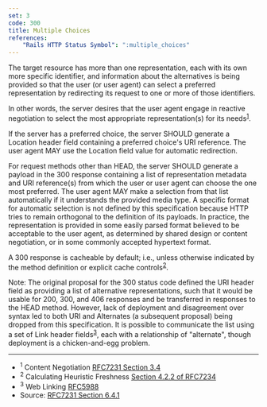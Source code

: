 ```yaml
---
set: 3
code: 300
title: Multiple Choices
references:
    "Rails HTTP Status Symbol": ":multiple_choices"
---
```


The target resource has more than one representation, each with its own more
specific identifier, and information about the alternatives is being provided
so that the user (or user agent) can select a preferred representation by
redirecting its request to one or more of those identifiers.

In other words, the server desires that the user agent engage in reactive
negotiation to select the most appropriate representation(s) for its
needs<sup>[1](#ref-1)</sup>.

If the server has a preferred choice, the server SHOULD generate a Location
header field containing a preferred choice's URI reference. The user agent MAY
use the Location field value for automatic redirection.

For request methods other than HEAD, the server SHOULD generate a payload in the
300 response containing a list of representation metadata and URI reference(s)
from which the user or user agent can choose the one most preferred. The user
agent MAY make a selection from that list automatically if it understands the
provided media type. A specific format for automatic selection is not defined by
this specification because HTTP tries to remain orthogonal to the definition of
its payloads. In practice, the representation is provided in some easily parsed
format believed to be acceptable to the user agent, as determined by shared
design or content negotiation, or in some commonly accepted hypertext format.

A 300 response is cacheable by default; i.e., unless otherwise indicated by the
method definition or explicit cache controls<sup>[2](#ref-2)</sup>.

Note: The original proposal for the 300 status code defined the URI header field
as providing a list of alternative representations, such that it would be usable
for 200, 300, and 406 responses and be transferred in responses to the HEAD
method. However, lack of deployment and disagreement over syntax led to both URI
and Alternates (a subsequent proposal) being dropped from this specification. It
is possible to communicate the list using a set of Link header
fields<sup>[3](#ref-3)</sup>, each with a relationship of "alternate",
though deployment is a chicken-and-egg problem.

---

* <span id="ref-1"><sup>1</sup> Content Negotiation
[RFC7231 Section 3.4][2]</span>
* <span id="ref-2"><sup>2</sup> Calculating Heuristic Freshness
[Section 4.2.2 of RFC7234][3]</span>
* <span id="ref-3"><sup>3</sup> Web Linking [RFC5988][4]</span>
* Source: [RFC7231 Section 6.4.1][1]

[1]: <http://tools.ietf.org/html/rfc7231#section-6.4.1>
[2]: <http://tools.ietf.org/html/rfc7231#section-3.4>
[3]: <http://tools.ietf.org/html/rfc7234#section-4.2.2>
[4]: <http://tools.ietf.org/html/rfc5988>